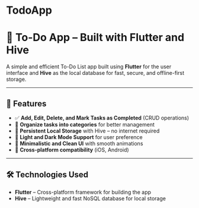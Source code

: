 # TodoApp
# 📝 To-Do App – Built with Flutter and Hive

A simple and efficient To-Do List app built using **Flutter** for the user interface and **Hive** as the local database for fast, secure, and offline-first storage.

---

## 📱 Features
- ✅ **Add, Edit, Delete, and Mark Tasks as Completed** (CRUD operations)
- 📂 **Organize tasks into categories** for better management
- 🔄 **Persistent Local Storage** with Hive – no internet required
- 🌙 **Light and Dark Mode Support** for user preference
- 🧹 **Minimalistic and Clean UI** with smooth animations
- 📱 **Cross-platform compatibility** (iOS, Android)

---

## 🛠️ Technologies Used
- **Flutter** – Cross-platform framework for building the app
- **Hive** – Lightweight and fast NoSQL database for local storage

